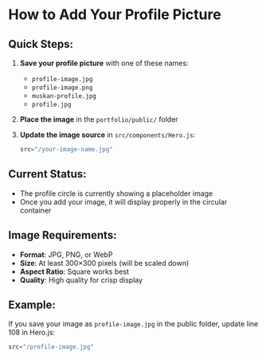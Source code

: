 # How to Add Your Profile Picture

## Quick Steps:

1. **Save your profile picture** with one of these names:
   - `profile-image.jpg`
   - `profile-image.png` 
   - `muskan-profile.jpg`
   - `profile.jpg`

2. **Place the image** in the `portfolio/public/` folder

3. **Update the image source** in `src/components/Hero.js`:
   ```javascript
   src="/your-image-name.jpg"
   ```

## Current Status:
- The profile circle is currently showing a placeholder image
- Once you add your image, it will display properly in the circular container

## Image Requirements:
- **Format**: JPG, PNG, or WebP
- **Size**: At least 300×300 pixels (will be scaled down)
- **Aspect Ratio**: Square works best
- **Quality**: High quality for crisp display

## Example:
If you save your image as `profile-image.jpg` in the public folder, update line 108 in Hero.js:
```javascript
src="/profile-image.jpg"
``` 